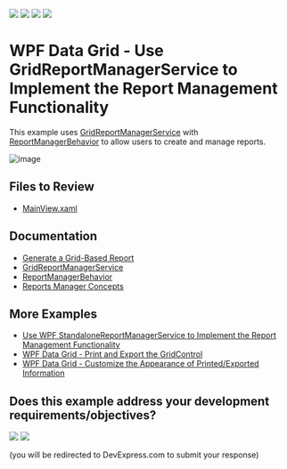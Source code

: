 <!-- default badges list -->
![](https://img.shields.io/endpoint?url=https://codecentral.devexpress.com/api/v1/VersionRange/128651653/24.2.1%2B)
[![](https://img.shields.io/badge/Open_in_DevExpress_Support_Center-FF7200?style=flat-square&logo=DevExpress&logoColor=white)](https://supportcenter.devexpress.com/ticket/details/T320584)
[![](https://img.shields.io/badge/📖_How_to_use_DevExpress_Examples-e9f6fc?style=flat-square)](https://docs.devexpress.com/GeneralInformation/403183)
[![](https://img.shields.io/badge/💬_Leave_Feedback-feecdd?style=flat-square)](#does-this-example-address-your-development-requirementsobjectives)
<!-- default badges end -->

# WPF Data Grid - Use GridReportManagerService to Implement the Report Management Functionality

This example uses [GridReportManagerService](https://docs.devexpress.com/WPF/115300/mvvm-framework/services/predefined-set/report-services/gridreportmanagerservice) with [ReportManagerBehavior](https://docs.devexpress.com/WPF/DevExpress.Xpf.Reports.UserDesigner.Extensions.ReportManagerBehavior) to allow users to create and manage reports.

![image](https://github.com/DevExpress-Examples/how-to-implement-the-report-management-functionality-by-using-gridreportmanagerservice-t320584/assets/65009440/c02b1102-1a0f-4bc3-b4d9-90fdfa1cbb72) 

## Files to Review

* [MainView.xaml](./CS/ReportManagerServiceExample/Views/MainView.xaml)

## Documentation

* [Generate a Grid-Based Report](https://docs.devexpress.com/WPF/117300/controls-and-libraries/data-grid/printing-and-exporting/grid-based-report-generation)
* [GridReportManagerService](https://docs.devexpress.com/WPF/115300/mvvm-framework/services/predefined-set/report-services/gridreportmanagerservice)
* [ReportManagerBehavior](https://docs.devexpress.com/WPF/DevExpress.Xpf.Reports.UserDesigner.Extensions.ReportManagerBehavior)
* [Reports Manager Concepts](https://docs.devexpress.com/WPF/115276/mvvm-framework/services/predefined-set/report-services/reports-manager-concepts)

## More Examples

* [Use WPF StandaloneReportManagerService to Implement the Report Management Functionality](https://github.com/DevExpress-Examples/how-to-implement-the-report-management-functionality-using-standalonereportmanagerservice-t315620)
* [WPF Data Grid - Print and Export the GridControl](https://github.com/DevExpress-Examples/wpf-data-grid-print-and-export-data)
* [WPF Data Grid - Customize the Appearance of Printed/Exported Information](https://github.com/DevExpress-Examples/wpf-data-grid-customize-print-export-appearance)
<!-- feedback -->
## Does this example address your development requirements/objectives?

[<img src="https://www.devexpress.com/support/examples/i/yes-button.svg"/>](https://www.devexpress.com/support/examples/survey.xml?utm_source=github&utm_campaign=wpf-data-grid-use-gridreportmanagerservice-to-implement-report-management-functionality&~~~was_helpful=yes) [<img src="https://www.devexpress.com/support/examples/i/no-button.svg"/>](https://www.devexpress.com/support/examples/survey.xml?utm_source=github&utm_campaign=wpf-data-grid-use-gridreportmanagerservice-to-implement-report-management-functionality&~~~was_helpful=no)

(you will be redirected to DevExpress.com to submit your response)
<!-- feedback end -->

